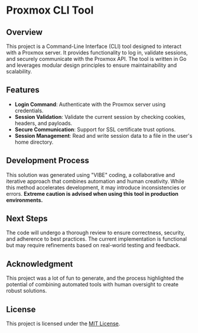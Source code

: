# Proxmox CLI Tool

## Overview

This project is a Command-Line Interface (CLI) tool designed to interact with a Proxmox server. It provides functionality to log in, validate sessions, and securely communicate with the Proxmox API. The tool is written in Go and leverages modular design principles to ensure maintainability and scalability.

## Features

- **Login Command**: Authenticate with the Proxmox server using credentials.
- **Session Validation**: Validate the current session by checking cookies, headers, and payloads.
- **Secure Communication**: Support for SSL certificate trust options.
- **Session Management**: Read and write session data to a file in the user's home directory.

## Development Process

This solution was generated using "VIBE" coding, a collaborative and iterative approach that combines automation and human creativity. While this method accelerates development, it may introduce inconsistencies or errors. **Extreme caution is advised when using this tool in production environments.**

## Next Steps

The code will undergo a thorough review to ensure correctness, security, and adherence to best practices. The current implementation is functional but may require refinements based on real-world testing and feedback.

## Acknowledgment

This project was a lot of fun to generate, and the process highlighted the potential of combining automated tools with human oversight to create robust solutions.

## License

This project is licensed under the [MIT License](./LICENSE).
